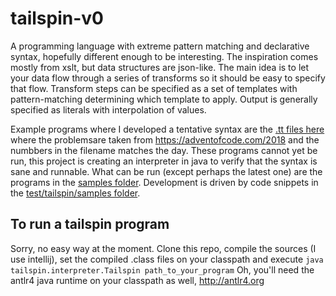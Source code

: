 # tailspin-v0
A programming language with extreme pattern matching and declarative syntax, hopefully different enough to be interesting.
The inspiration comes mostly from xslt, but data structures are json-like. The main idea is to let your data flow through
a series of transforms so it should be easy to specify that flow. Transform steps can be specified as a set of templates with
pattern-matching determining which template to apply. Output is generally specified as literals with interpolation of values.

Example programs where I developed a tentative syntax are the [.tt files here](https://github.com/tobega/aoc2018) where the
problemsare taken from https://adventofcode.com/2018 and the numbbers in the filename matches the day.
These programs cannot yet be run, this project is creating an interpreter in java to verify that the syntax is sane and runnable.
What can be run (except perhaps the latest one) are the programs in the [samples folder](https://github.com/tobega/tailspin-v0/tree/master/samples).
Development is driven by code snippets in the [test/tailspin/samples folder](https://github.com/tobega/tailspin-v0/tree/master/test/tailspin/samples).

## To run a tailspin program
Sorry, no easy way at the moment. Clone this repo, compile the sources (I use intellij), set the compiled .class files on your
classpath and execute `java tailspin.interpreter.Tailspin path_to_your_program`
Oh, you'll need the antlr4 java runtime on your classpath as well, http://antlr4.org
